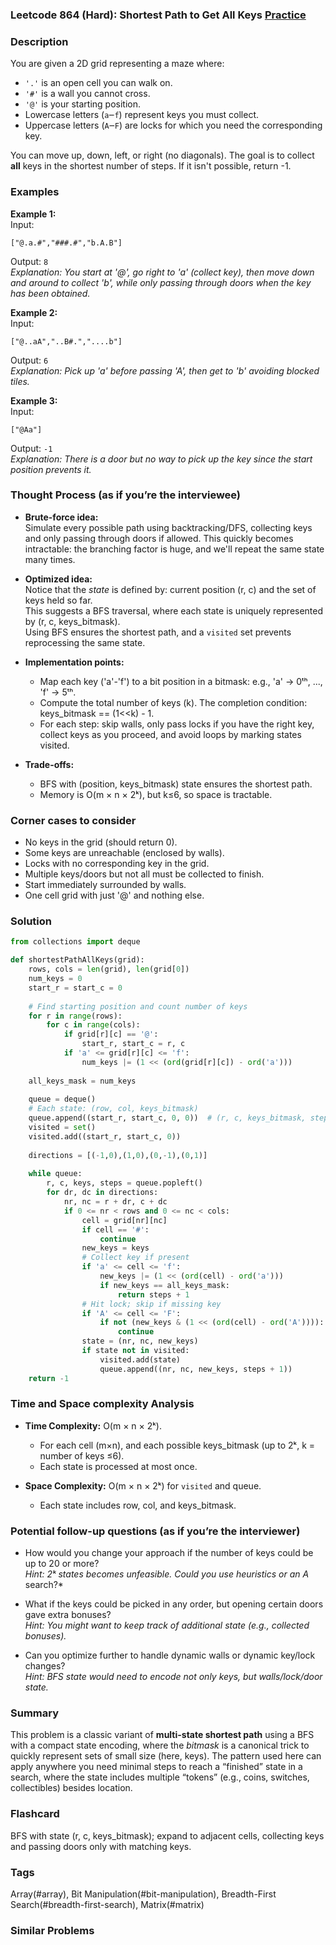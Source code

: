 ### Leetcode 864 (Hard): Shortest Path to Get All Keys [Practice](https://leetcode.com/problems/shortest-path-to-get-all-keys)

### Description  
You are given a 2D grid representing a maze where:
- `'.'` is an open cell you can walk on.
- `'#'` is a wall you cannot cross.
- `'@'` is your starting position.
- Lowercase letters (`a`‒`f`) represent keys you must collect.
- Uppercase letters (`A`‒`F`) are locks for which you need the corresponding key.

You can move up, down, left, or right (no diagonals). The goal is to collect **all** keys in the shortest number of steps. If it isn't possible, return -1.

### Examples  

**Example 1:**  
Input:  
```
["@.a.#","###.#","b.A.B"]
```
Output: `8`  
*Explanation: You start at '@', go right to 'a' (collect key), then move down and around to collect 'b', while only passing through doors when the key has been obtained.*

**Example 2:**  
Input:  
```
["@..aA","..B#.","....b"]
```
Output: `6`  
*Explanation: Pick up 'a' before passing 'A', then get to 'b' avoiding blocked tiles.*

**Example 3:**  
Input:  
```
["@Aa"]
```
Output: `-1`  
*Explanation: There is a door but no way to pick up the key since the start position prevents it.*

### Thought Process (as if you’re the interviewee)  
- **Brute-force idea:**  
  Simulate every possible path using backtracking/DFS, collecting keys and only passing through doors if allowed. This quickly becomes intractable: the branching factor is huge, and we'll repeat the same state many times.

- **Optimized idea:**  
  Notice that the *state* is defined by: current position (r, c) and the set of keys held so far.  
  This suggests a BFS traversal, where each state is uniquely represented by (r, c, keys_bitmask).  
  Using BFS ensures the shortest path, and a `visited` set prevents reprocessing the same state.

- **Implementation points:**  
  - Map each key ('a'-'f') to a bit position in a bitmask: e.g., 'a' → 0ᵗʰ, ..., 'f' → 5ᵗʰ.
  - Compute the total number of keys (k). The completion condition: keys_bitmask == (1<<k) - 1.
  - For each step: skip walls, only pass locks if you have the right key, collect keys as you proceed, and avoid loops by marking states visited.

- **Trade-offs:**  
  - BFS with (position, keys_bitmask) state ensures the shortest path.
  - Memory is O(m × n × 2ᵏ), but k≤6, so space is tractable.

### Corner cases to consider  
- No keys in the grid (should return 0).
- Some keys are unreachable (enclosed by walls).
- Locks with no corresponding key in the grid.
- Multiple keys/doors but not all must be collected to finish.
- Start immediately surrounded by walls.
- One cell grid with just '@' and nothing else.

### Solution

```python
from collections import deque

def shortestPathAllKeys(grid):
    rows, cols = len(grid), len(grid[0])
    num_keys = 0
    start_r = start_c = 0
    
    # Find starting position and count number of keys
    for r in range(rows):
        for c in range(cols):
            if grid[r][c] == '@':
                start_r, start_c = r, c
            if 'a' <= grid[r][c] <= 'f':
                num_keys |= (1 << (ord(grid[r][c]) - ord('a')))
    
    all_keys_mask = num_keys
    
    queue = deque()
    # Each state: (row, col, keys_bitmask)
    queue.append((start_r, start_c, 0, 0))  # (r, c, keys_bitmask, steps)
    visited = set()
    visited.add((start_r, start_c, 0))
    
    directions = [(-1,0),(1,0),(0,-1),(0,1)]
    
    while queue:
        r, c, keys, steps = queue.popleft()
        for dr, dc in directions:
            nr, nc = r + dr, c + dc
            if 0 <= nr < rows and 0 <= nc < cols:
                cell = grid[nr][nc]
                if cell == '#':
                    continue
                new_keys = keys
                # Collect key if present
                if 'a' <= cell <= 'f':
                    new_keys |= (1 << (ord(cell) - ord('a')))
                    if new_keys == all_keys_mask:
                        return steps + 1
                # Hit lock; skip if missing key
                if 'A' <= cell <= 'F':
                    if not (new_keys & (1 << (ord(cell) - ord('A')))):
                        continue
                state = (nr, nc, new_keys)
                if state not in visited:
                    visited.add(state)
                    queue.append((nr, nc, new_keys, steps + 1))
    return -1
```

### Time and Space complexity Analysis  

- **Time Complexity:** O(m × n × 2ᵏ).  
  - For each cell (m×n), and each possible keys_bitmask (up to 2ᵏ, k = number of keys ≤6).
  - Each state is processed at most once.

- **Space Complexity:** O(m × n × 2ᵏ) for `visited` and queue.
  - Each state includes row, col, and keys_bitmask.

### Potential follow-up questions (as if you’re the interviewer)  

- How would you change your approach if the number of keys could be up to 20 or more?  
  *Hint: 2ᵏ states becomes unfeasible. Could you use heuristics or an A* search?*

- What if the keys could be picked in any order, but opening certain doors gave extra bonuses?  
  *Hint: You might want to keep track of additional state (e.g., collected bonuses).*

- Can you optimize further to handle dynamic walls or dynamic key/lock changes?  
  *Hint: BFS state would need to encode not only keys, but walls/lock/door state.*

### Summary  
This problem is a classic variant of **multi-state shortest path** using a BFS with a compact state encoding, where the *bitmask* is a canonical trick to quickly represent sets of small size (here, keys). The pattern used here can apply anywhere you need minimal steps to reach a “finished” state in a search, where the state includes multiple “tokens” (e.g., coins, switches, collectibles) besides location.


### Flashcard
BFS with state (r, c, keys_bitmask); expand to adjacent cells, collecting keys and passing doors only with matching keys.

### Tags
Array(#array), Bit Manipulation(#bit-manipulation), Breadth-First Search(#breadth-first-search), Matrix(#matrix)

### Similar Problems
